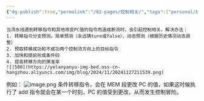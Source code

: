```yaml
---
{"dg-publish":true,"permalink":"/02-pages/控制相关/","tags":["personal/blog","计算机组成原理/CPU"]}
---
```


```ad-info
当流水线遇到转移指令和其他改变PC值的指令而造成断流时，会引起控制相关。解决办法：
1. 转移指令分支预测。简单预测（永远猜ture或false）、动态预测（根据历史情况动态调整）
2. 预取转移成功和不成功两个控制流方向上的目标指令
3. 加快和提前形成条件码
4. 提高转移方向的猜准率
![|500](https://yelanyanyu-img-bed.oss-cn-hangzhou.aliyuncs.com/img/blog/2024/11/20241127211539.png)
```

例如：
![image.png](https://yelanyanyu-img-bed.oss-cn-hangzhou.aliyuncs.com/img/blog/2024/11/20241128221657.png)
条件转移指令，会在 MEM 段更改 PC 的值，如果这时候执行了 add 指令就会在某一个时刻，PC 的值受到更改，从而发生控制冒险。